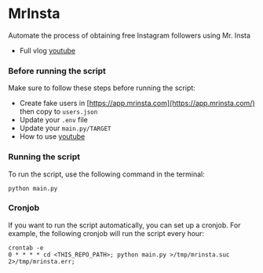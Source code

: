 # MrInsta
Automate the process of obtaining free Instagram followers using Mr. Insta
- Full vlog [youtube](https://youtu.be/WQyZ7So0mrA) 

### Before running the script
Make sure to follow these steps before running the script:

- Create fake users in [https://app.mrinsta.com](https://app.mrinsta.com/) then copy to `users.json`
- Update your `.env` file
- Update your `main.py/TARGET`
- How to use [youtube](https://youtu.be/_9Hc-cdZ_c8) 

### Running the script
To run the script, use the following command in the terminal:

```
python main.py
```

### Cronjob
If you want to run the script automatically, you can set up a cronjob. For example, the following cronjob will run the script every hour:

```
crontab -e
0 * * * * cd <THIS_REPO_PATH>; python main.py >/tmp/mrinsta.suc 2>/tmp/mrinsta.err;
```
